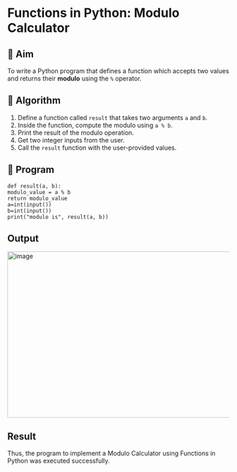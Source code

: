 # Functions in Python: Modulo Calculator

## 🎯 Aim
To write a Python program that defines a function which accepts two values and returns their **modulo** using the `%` operator.

## 🧠 Algorithm
1. Define a function called `result` that takes two arguments `a` and `b`.
2. Inside the function, compute the modulo using `a % b`.
3. Print the result of the modulo operation.
4. Get two integer inputs from the user.
5. Call the `result` function with the user-provided values.

## 🧾 Program
```
def result(a, b):
modulo_value = a % b
return modulo_value
a=int(input())
b=int(input())
print("modulo is", result(a, b))
```

## Output
<img width="781" height="377" alt="image" src="https://github.com/user-attachments/assets/d35d5a68-af15-4ffe-9b7a-9d2e5d96cb77" />

## Result
Thus, the program to implement a Modulo Calculator using Functions in Python was executed
successfully.
